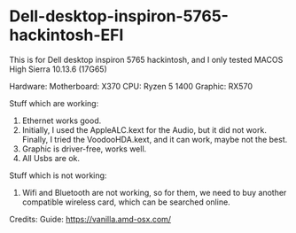 # Dell-desktop-inspiron-5765-hackintosh-EFI

This is for Dell desktop inspiron 5765 hackintosh, and I only tested MACOS High Sierra 10.13.6 (17G65)

Hardware:
Motherboard: X370
CPU: Ryzen 5 1400
Graphic: RX570

Stuff which are working:
1. Ethernet works good.
2. Initially, I used the AppleALC.kext for the Audio, but it did not work. Finally, I tried the VoodooHDA.kext, and it can work, maybe not the best.
3. Graphic is driver-free, works well.
4. All Usbs are ok. 

Stuff which is not working:
1. Wifi and Bluetooth are not working, so for them, we need to buy another compatible wireless card, which can be searched online.


Credits:
Guide: https://vanilla.amd-osx.com/
